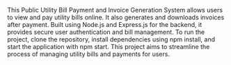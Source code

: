 This Public Utility Bill Payment and Invoice Generation System allows users to view and pay utility bills online. It also generates and downloads invoices after payment. Built using Node.js and Express.js for the backend, it provides secure user authentication and bill management. To run the project, clone the repository, install dependencies using npm install, and start the application with npm start. This project aims to streamline the process of managing utility bills and payments for users.
